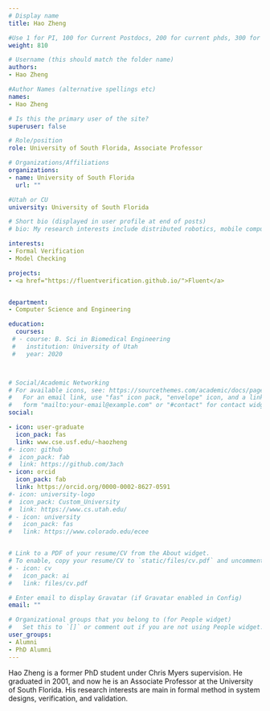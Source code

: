 ```yaml
---
# Display name
title: Hao Zheng

#Use 1 for PI, 100 for Current Postdocs, 200 for current phds, 300 for current masters, 400 for current undergrads, 800 for alum postdocs, 810 for alum phds, 820 for alum masters, and 830 for alum undergrads, 900 for tools, 1000 for projects
weight: 810

# Username (this should match the folder name)
authors:
- Hao Zheng

#Author Names (alternative spellings etc)
names:
- Hao Zheng

# Is this the primary user of the site?
superuser: false

# Role/position
role: University of South Florida, Associate Professor

# Organizations/Affiliations
organizations:
- name: University of South Florida
  url: ""

#Utah or CU
university: University of South Florida

# Short bio (displayed in user profile at end of posts)
# bio: My research interests include distributed robotics, mobile computing and programmable matter.

interests:
- Formal Verification
- Model Checking

projects:
- <a href="https://fluentverification.github.io/">Fluent</a>


department:
- Computer Science and Engineering

education:
  courses:
 # - course: B. Sci in Biomedical Engineering
 #   institution: University of Utah
 #   year: 2020



# Social/Academic Networking
# For available icons, see: https://sourcethemes.com/academic/docs/page-builder/#icons
#   For an email link, use "fas" icon pack, "envelope" icon, and a link in the
#   form "mailto:your-email@example.com" or "#contact" for contact widget.
social:

- icon: user-graduate
  icon_pack: fas
  link: www.cse.usf.edu/~haozheng
#- icon: github
#  icon_pack: fab
#  link: https://github.com/3ach
- icon: orcid
  icon_pack: fab
  link: https://orcid.org/0000-0002-8627-0591
#- icon: university-logo
#  icon_pack: Custom_University
#  link: https://www.cs.utah.edu/
# - icon: university
#   icon_pack: fas
#   link: https://www.colorado.edu/ecee


# Link to a PDF of your resume/CV from the About widget.
# To enable, copy your resume/CV to `static/files/cv.pdf` and uncomment the lines below.
# - icon: cv
#   icon_pack: ai
#   link: files/cv.pdf

# Enter email to display Gravatar (if Gravatar enabled in Config)
email: ""

# Organizational groups that you belong to (for People widget)
#   Set this to `[]` or comment out if you are not using People widget.
user_groups:
- Alumni
- PhD Alumni
---
```


Hao Zheng is a former PhD student under Chris Myers supervision. He graduated in 2001, and now he is an Associate Professor at the University of South Florida. His research interests are main in formal method in system designs, verification, and validation. 